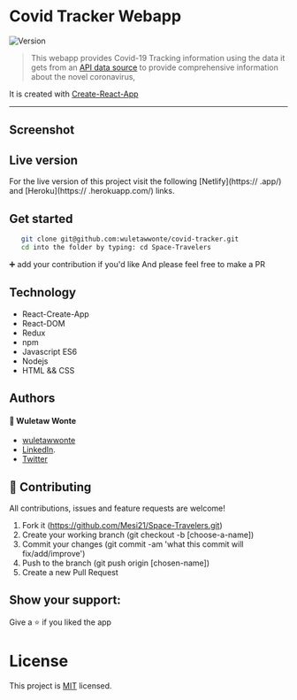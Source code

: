 # Covid Tracker Webapp

<img alt="Version" src="https://img.shields.io/badge/version-1.0.0-blue.svg?cacheSeconds=2592000" />

> This webapp provides Covid-19 Tracking information using the data it gets from an [API data source](https://covid19tracking.narrativa.com/index_en.html) to provide comprehensive information about the novel coronavirus, 
> 
It is created with [Create-React-App](https://github.com/facebook/create-react-app)

---

## Screenshot


## Live version

For the live version of this project visit the following [Netlify](https:// .app/) and [Heroku](https:// .herokuapp.com/) links.

## Get started

```bash
   git clone git@github.com:wuletawwonte/covid-tracker.git
   cd into the folder by typing: cd Space-Travelers
```

 :heavy_plus_sign: add your contribution if you'd like
 And please feel free to make a PR

 ## Technology

- React-Create-App
- React-DOM
- Redux
- npm
- Javascript ES6
- Nodejs
- HTML && CSS

## Authors

#### :bust_in_silhouette: Wuletaw Wonte 
  - [wuletawwonte](https://github.com/wuletawwonte)
  - [LinkedIn](https://www.linkedin.com/in/wuletaw-wonte/).  
  - [Twitter](https://twitter.com/wuletaww) 


## 🤝 Contributing
All contributions, issues and feature requests are welcome!

1. Fork it (https://github.com/Mesi21/Space-Travelers.git)
2. Create your working branch (git checkout -b [choose-a-name])
3. Commit your changes (git commit -am 'what this commit will fix/add/improve')
4. Push to the branch (git push origin [chosen-name])
5. Create a new Pull Request

## Show your support:

Give a :star: if you liked the app

# License
This project is [MIT](LICENSE.md) licensed.

